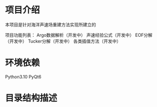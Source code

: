 # 项目介绍
本项目是针对海洋声速场重建方法实现所建立的

项目功能列表：
  Argo数据解析（开发中）
  声速经验公式（开发中）
  EOF分解（开发中）
  Tucker分解（开发中）
  各类插值方法（开发中）

# 环境依赖
  Python3.10
  PyQt6

# 目录结构描述
  
